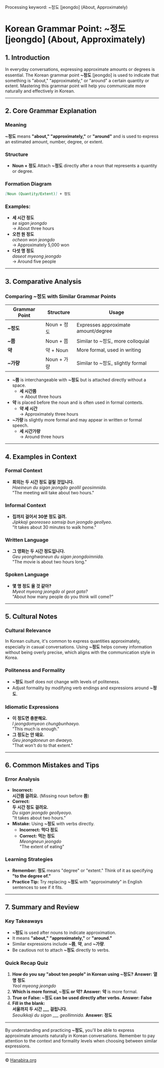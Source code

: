 Processing keyword: ~정도 [jeongdo] (About, Approximately)
# Korean Grammar Point: ~정도 [jeongdo] (About, Approximately)

## 1. Introduction
In everyday conversations, expressing approximate amounts or degrees is essential. The Korean grammar point **~정도** [jeongdo] is used to indicate that something is "about," "approximately," or "around" a certain quantity or extent. Mastering this grammar point will help you communicate more naturally and effectively in Korean.

---
## 2. Core Grammar Explanation
### Meaning
**~정도** means **"about," "approximately,"** or **"around"** and is used to express an estimated amount, number, degree, or extent.
### Structure
- **Noun + 정도**
  Attach **~정도** directly after a noun that represents a quantity or degree.
### Formation Diagram
```markdown
[Noun (Quantity/Extent)] + 정도
```
### Examples:
- **세 시간 정도**  
  *se sigan jeongdo*  
  → About three hours
- **오천 원 정도**  
  *ocheon won jeongdo*  
  → Approximately 5,000 won
- **다섯 명 정도**  
  *daseot myeong jeongdo*  
  → Around five people
---
## 3. Comparative Analysis
### Comparing **~정도** with Similar Grammar Points
| Grammar Point | Structure             | Usage                                 |
|---------------|-----------------------|---------------------------------------|
| **~정도**     | Noun + 정도           | Expresses approximate amount/degree   |
| **~쯤**       | Noun + 쯤             | Similar to ~정도, more colloquial     |
| **약**        | 약 + Noun             | More formal, used in writing          |
| **~가량**     | Noun + 가량           | Similar to ~정도, slightly formal     |
- **~쯤** is interchangeable with **~정도** but is attached directly without a space.
  - **세 시간쯤**  
    → About three hours
- **약** is placed before the noun and is often used in formal contexts.
  - **약 세 시간**  
    → Approximately three hours
- **~가량** is slightly more formal and may appear in written or formal speech.
  - **세 시간가량**  
    → Around three hours
---
## 4. Examples in Context
### Formal Context
- **회의는 두 시간 정도 걸릴 것입니다.**  
  *Hoeineun du sigan jeongdo geollil geosimnida.*  
  "The meeting will take about two hours."
### Informal Context
- **집까지 걸어서 30분 정도 걸려.**  
  *Jipkkaji georeoseo samsip bun jeongdo geollyeo.*  
  "It takes about 30 minutes to walk home."
### Written Language
- **그 영화는 두 시간 정도입니다.**  
  *Geu yeonghwaneun du sigan jeongdoimnida.*  
  "The movie is about two hours long."
### Spoken Language
- **몇 명 정도 올 것 같아?**  
  *Myeot myeong jeongdo ol geot gata?*  
  "About how many people do you think will come?"
---
## 5. Cultural Notes
### Cultural Relevance
In Korean culture, it's common to express quantities approximately, especially in casual conversations. Using **~정도** helps convey information without being overly precise, which aligns with the communication style in Korea.
### Politeness and Formality
- **~정도** itself does not change with levels of politeness.
- Adjust formality by modifying verb endings and expressions around **~정도**.
### Idiomatic Expressions
- **이 정도면 충분해요.**  
  *I jeongdomyeon chungbunhaeyo.*  
  "This much is enough."
- **그 정도는 안 돼요.**  
  *Geu jeongdoneun an dwaeyo.*  
  "That won't do to that extent."
---
## 6. Common Mistakes and Tips
### Error Analysis
- **Incorrect:**  
  **시간쯤 걸려요.** (Missing noun before **쯤**)
- **Correct:**  
  **두 시간 정도 걸려요.**  
  *Du sigan jeongdo geollyeoyo.*  
  "It takes about two hours."
- **Mistake:** Using **~정도** with verbs directly.
  - **Incorrect:** **먹다 정도**
  - **Correct:** **먹는 정도**  
    *Meongneun jeongdo*  
    "The extent of eating"
### Learning Strategies
- **Remember:** **정도** means "degree" or "extent." Think of it as specifying **"to the degree of."**
- **Practice Tip:** Try replacing **~정도** with "approximately" in English sentences to see if it fits.
---
## 7. Summary and Review
### Key Takeaways
- **~정도** is used after nouns to indicate approximation.
- It means **"about," "approximately,"** or **"around."**
- Similar expressions include **~쯤**, **약**, and **~가량**.
- Be cautious not to attach **~정도** directly to verbs.
### Quick Recap Quiz
1. **How do you say "about ten people" in Korean using ~정도?**
   **Answer:** **열 명 정도**  
   *Yeol myeong jeongdo*
2. **Which is more formal, ~정도 or 약?**
   **Answer:** **약** is more formal.
3. **True or False: ~정도 can be used directly after verbs.**
   **Answer:** **False**
4. **Fill in the blank:**  
   **서울까지 두 시간 ___ 걸립니다.**  
   *Seoulkkaji du sigan ___ geollimnida.*
   **Answer:** **정도**
---
By understanding and practicing **~정도**, you'll be able to express approximate amounts naturally in Korean conversations. Remember to pay attention to the context and formality levels when choosing between similar expressions.

---
© [Hanabira.org](https://hanabira.org)
